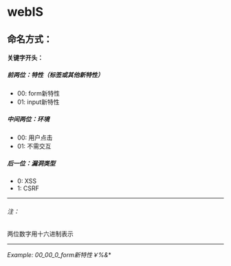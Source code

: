 webIS
=====

命名方式：
-----

#### 关键字开头：

##### 前两位：特性（标签或其他新特性）

* 00: form新特性
* 01: input新特性

##### 中间两位：环境

* 00: 用户点击
* 01: 不需交互

##### 后一位：漏洞类型

* 0: XSS
* 1: CSRF

-----

###### 注：

两位数字用十六进制表示

------

*Example: 00_00_0_form新特性￥%&**





